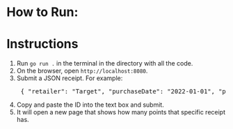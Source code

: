 <h1>How to Run:</h1>
<body>
 <h1>Instructions</h1> <ol> <li>Run <code>go run .</code> in the terminal in the directory with all the code.</li> <li>On the browser, open <code>http://localhost:8080</code>.</li> <li>Submit a JSON receipt. For example: <pre> { "retailer": "Target", "purchaseDate": "2022-01-01", "purchaseTime": "13:01", "items": [ { "shortDescription": "Mountain Dew 12PK", "price": "6.49" },{ "shortDescription": "Emils Cheese Pizza", "price": "12.25" },{ "shortDescription": "Knorr Creamy Chicken", "price": "1.26" },{ "shortDescription": "Doritos Nacho Cheese", "price": "3.35" },{ "shortDescription": " Klarbrunn 12-PK 12 FL OZ ", "price": "12.00" } ], "total": "35.35" } </pre> </li> <li>Copy and paste the ID into the text box and submit.</li> <li>It will open a new page that shows how many points that specific receipt has.
</body>
